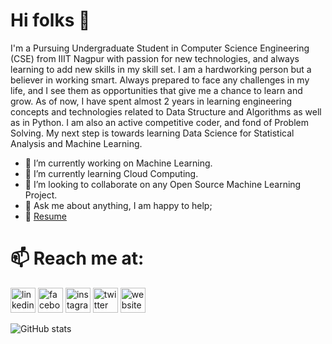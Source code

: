 # Hi folks 👋

I'm a Pursuing Undergraduate Student in Computer Science Engineering (CSE) from IIIT 
Nagpur with passion for new technologies, and always learning to add new skills in 
my skill set.
                         I am a hardworking person but a believer in working smart. 
Always prepared to face any challenges in my life, and I see them as opportunities 
that give me a chance to learn and grow. 
                     As of now, I have spent almost 2 years in learning engineering
concepts and technologies related to Data Structure and Algorithms as well as in
Python. 
        I am also an active competitive coder, and fond of Problem Solving. My next
step is towards learning Data Science for Statistical Analysis and Machine Learning.

- 🔭 I’m currently working on Machine Learning. 
- 🌱 I’m currently learning Cloud Computing.
- 👯 I’m looking to collaborate on any Open Source Machine Learning Project.
- 💬 Ask me about anything, I am happy to help;
- 📝 [Resume](href="https://drive.google.com/file/d/1Cww2kFNq2AufGrPb-ysY-Gb3yQhb82Td/view?usp=sharing") 
# 📫 Reach me at:
[<img src='https://cdn.jsdelivr.net/npm/simple-icons@3.0.1/icons/linkedin.svg' alt='linkedin' height='40'>](https://www.linkedin.com/in/amit-kumar-b11a5016a/)  [<img src='https://cdn.jsdelivr.net/npm/simple-icons@3.0.1/icons/facebook.svg' alt='facebook' height='40'>](https://www.facebook.com/ak78158)  [<img src='https://cdn.jsdelivr.net/npm/simple-icons@3.0.1/icons/instagram.svg' alt='instagram' height='40'>](https://www.instagram.com/ak78158/)  [<img src='https://cdn.jsdelivr.net/npm/simple-icons@3.0.1/icons/twitter.svg' alt='twitter' height='40'>](https://twitter.com/Amitkum39380689)  [<img src='https://cdn.jsdelivr.net/npm/simple-icons@3.0.1/icons/icloud.svg' alt='website' height='40'>](https://bit.ly/2EcCQnJ)  

![GitHub stats](https://github-readme-stats.vercel.app/api?username=ak78158&show_icons=true)  